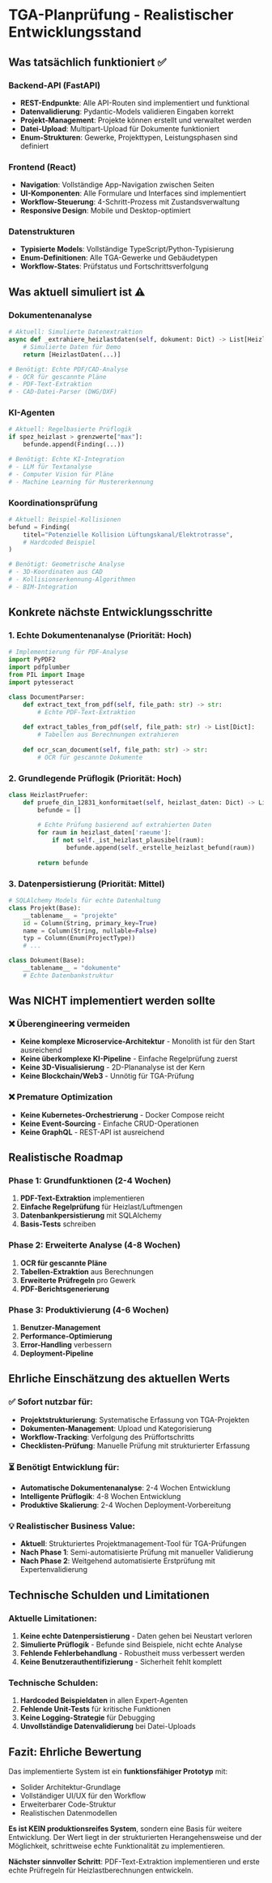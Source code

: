 # TGA-Planprüfung - Realistischer Entwicklungsstand

## Was tatsächlich funktioniert ✅

### Backend-API (FastAPI)
- **REST-Endpunkte**: Alle API-Routen sind implementiert und funktional
- **Datenvalidierung**: Pydantic-Models validieren Eingaben korrekt
- **Projekt-Management**: Projekte können erstellt und verwaltet werden
- **Datei-Upload**: Multipart-Upload für Dokumente funktioniert
- **Enum-Strukturen**: Gewerke, Projekttypen, Leistungsphasen sind definiert

### Frontend (React)
- **Navigation**: Vollständige App-Navigation zwischen Seiten
- **UI-Komponenten**: Alle Formulare und Interfaces sind implementiert
- **Workflow-Steuerung**: 4-Schritt-Prozess mit Zustandsverwaltung
- **Responsive Design**: Mobile und Desktop-optimiert

### Datenstrukturen
- **Typisierte Models**: Vollständige TypeScript/Python-Typisierung
- **Enum-Definitionen**: Alle TGA-Gewerke und Gebäudetypen
- **Workflow-States**: Prüfstatus und Fortschrittsverfolgung

## Was aktuell simuliert ist ⚠️

### Dokumentenanalyse
```python
# Aktuell: Simulierte Datenextraktion
async def _extrahiere_heizlastdaten(self, dokument: Dict) -> List[HeizlastDaten]:
    # Simulierte Daten für Demo
    return [HeizlastDaten(...)]

# Benötigt: Echte PDF/CAD-Analyse
# - OCR für gescannte Pläne
# - PDF-Text-Extraktion
# - CAD-Datei-Parser (DWG/DXF)
```

### KI-Agenten
```python
# Aktuell: Regelbasierte Prüflogik
if spez_heizlast > grenzwerte["max"]:
    befunde.append(Finding(...))

# Benötigt: Echte KI-Integration
# - LLM für Textanalyse
# - Computer Vision für Pläne
# - Machine Learning für Mustererkennung
```

### Koordinationsprüfung
```python
# Aktuell: Beispiel-Kollisionen
befund = Finding(
    titel="Potenzielle Kollision Lüftungskanal/Elektrotrasse",
    # Hardcoded Beispiel
)

# Benötigt: Geometrische Analyse
# - 3D-Koordinaten aus CAD
# - Kollisionserkennung-Algorithmen
# - BIM-Integration
```

## Konkrete nächste Entwicklungsschritte

### 1. Echte Dokumentenanalyse (Priorität: Hoch)
```python
# Implementierung für PDF-Analyse
import PyPDF2
import pdfplumber
from PIL import Image
import pytesseract

class DocumentParser:
    def extract_text_from_pdf(self, file_path: str) -> str:
        # Echte PDF-Text-Extraktion
        
    def extract_tables_from_pdf(self, file_path: str) -> List[Dict]:
        # Tabellen aus Berechnungen extrahieren
        
    def ocr_scan_document(self, file_path: str) -> str:
        # OCR für gescannte Dokumente
```

### 2. Grundlegende Prüflogik (Priorität: Hoch)
```python
class HeizlastPruefer:
    def pruefe_din_12831_konformitaet(self, heizlast_daten: Dict) -> List[Finding]:
        befunde = []
        
        # Echte Prüfung basierend auf extrahierten Daten
        for raum in heizlast_daten['raeume']:
            if not self._ist_heizlast_plausibel(raum):
                befunde.append(self._erstelle_heizlast_befund(raum))
                
        return befunde
```

### 3. Datenpersistierung (Priorität: Mittel)
```python
# SQLAlchemy Models für echte Datenhaltung
class Projekt(Base):
    __tablename__ = "projekte"
    id = Column(String, primary_key=True)
    name = Column(String, nullable=False)
    typ = Column(Enum(ProjectType))
    # ...

class Dokument(Base):
    __tablename__ = "dokumente"
    # Echte Datenbankstruktur
```

## Was NICHT implementiert werden sollte

### ❌ Überengineering vermeiden
- **Keine komplexe Microservice-Architektur** - Monolith ist für den Start ausreichend
- **Keine überkomplexe KI-Pipeline** - Einfache Regelprüfung zuerst
- **Keine 3D-Visualisierung** - 2D-Plananalyse ist der Kern
- **Keine Blockchain/Web3** - Unnötig für TGA-Prüfung

### ❌ Premature Optimization
- **Keine Kubernetes-Orchestrierung** - Docker Compose reicht
- **Keine Event-Sourcing** - Einfache CRUD-Operationen
- **Keine GraphQL** - REST-API ist ausreichend

## Realistische Roadmap

### Phase 1: Grundfunktionen (2-4 Wochen)
1. **PDF-Text-Extraktion** implementieren
2. **Einfache Regelprüfung** für Heizlast/Luftmengen
3. **Datenbankpersistierung** mit SQLAlchemy
4. **Basis-Tests** schreiben

### Phase 2: Erweiterte Analyse (4-8 Wochen)
1. **OCR für gescannte Pläne**
2. **Tabellen-Extraktion** aus Berechnungen
3. **Erweiterte Prüfregeln** pro Gewerk
4. **PDF-Berichtsgenerierung**

### Phase 3: Produktivierung (4-6 Wochen)
1. **Benutzer-Management**
2. **Performance-Optimierung**
3. **Error-Handling** verbessern
4. **Deployment-Pipeline**

## Ehrliche Einschätzung des aktuellen Werts

### ✅ Sofort nutzbar für:
- **Projektstrukturierung**: Systematische Erfassung von TGA-Projekten
- **Dokumenten-Management**: Upload und Kategorisierung
- **Workflow-Tracking**: Verfolgung des Prüffortschritts
- **Checklisten-Prüfung**: Manuelle Prüfung mit strukturierter Erfassung

### ⏳ Benötigt Entwicklung für:
- **Automatische Dokumentenanalyse**: 2-4 Wochen Entwicklung
- **Intelligente Prüflogik**: 4-8 Wochen Entwicklung
- **Produktive Skalierung**: 2-4 Wochen Deployment-Vorbereitung

### 💡 Realistischer Business Value:
- **Aktuell**: Strukturiertes Projektmanagement-Tool für TGA-Prüfungen
- **Nach Phase 1**: Semi-automatisierte Prüfung mit manueller Validierung
- **Nach Phase 2**: Weitgehend automatisierte Erstprüfung mit Expertenvalidierung

## Technische Schulden und Limitationen

### Aktuelle Limitationen:
1. **Keine echte Datenpersistierung** - Daten gehen bei Neustart verloren
2. **Simulierte Prüflogik** - Befunde sind Beispiele, nicht echte Analyse
3. **Fehlende Fehlerbehandlung** - Robustheit muss verbessert werden
4. **Keine Benutzerauthentifizierung** - Sicherheit fehlt komplett

### Technische Schulden:
1. **Hardcoded Beispieldaten** in allen Expert-Agenten
2. **Fehlende Unit-Tests** für kritische Funktionen
3. **Keine Logging-Strategie** für Debugging
4. **Unvollständige Datenvalidierung** bei Datei-Uploads

## Fazit: Ehrliche Bewertung

Das implementierte System ist ein **funktionsfähiger Prototyp** mit:
- Solider Architektur-Grundlage
- Vollständiger UI/UX für den Workflow
- Erweiterbarer Code-Struktur
- Realistischen Datenmodellen

**Es ist KEIN produktionsreifes System**, sondern eine Basis für weitere Entwicklung. Der Wert liegt in der strukturierten Herangehensweise und der Möglichkeit, schrittweise echte Funktionalität zu implementieren.

**Nächster sinnvoller Schritt**: PDF-Text-Extraktion implementieren und erste echte Prüfregeln für Heizlastberechnungen entwickeln.

